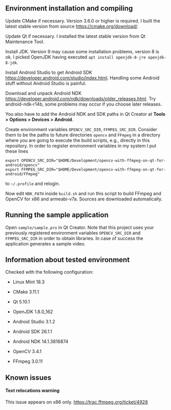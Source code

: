 ## Environment installation and compiling

Update CMake if necessary. Version 3.6.0 or higher is required. I built the latest stable version from source https://cmake.org/download/.

Update Qt if necessary. I installed the latest stable version from Qt Maintenance Tool.

Install JDK. Version 9 may cause some installation problems, version 8 is ok. I picked OpenJDK having executed ```apt install openjdk-8-jre openjdk-8-jdk```.

Install Android Studio to get Android SDK https://developer.android.com/studio/index.html. Handling some Android stuff without Android Studio is painful.

Download and unpack Android NDK https://developer.android.com/ndk/downloads/older_releases.html. Try android-ndk-r14b, some problems may occur if you choose later releases.

You also have to add the Android NDK and SDK paths in Qt Creator at **Tools > Options > Devices > Android**.

Create environment variables `OPENCV_SRC_DIR`, `FFMPEG_SRC_DIR`. Consider them to be the paths to future directories `opencv` and `FFmpeg` in a directory where you are going to execute the build scripts, e.g., directly in this repository. In order to register environment variables in my system I put these lines

```
export OPENCV_SRC_DIR="$HOME/Development/opencv-with-ffmpeg-on-qt-for-android/opencv"
export FFMPEG_SRC_DIR="$HOME/Development/opencv-with-ffmpeg-on-qt-for-android/FFmpeg"
```

to `~/.profile` and relogin.

Now edit `NDK_PATH` inside `build.sh` and run this script to build FFmpeg and OpenCV for x86 and armeabi-v7a. Sources are downloaded automatically.

## Running the sample application

Open `sample/sample.pro` in Qt Creator. Note that this project uses your previously registered environment variables `OPENCV_SRC_DIR` and `FFMPEG_SRC_DIR` in order to obtain libraries. In case of success the application generates a sample video.

## Information about tested environment

Checked with the following configuration:

* Linux Mint 18.3

* CMake 3.11.1

* Qt 5.10.1

* OpenJDK 1.8.0_162

* Android Studio 3.1.2

* Android SDK 26.1.1

* Android NDK 14.1.3816874

* OpenCV 3.4.1

* FFmpeg 3.0.11

## Known issues

#### Text relocations warning

This issue appears on x86 only. https://trac.ffmpeg.org/ticket/4928
